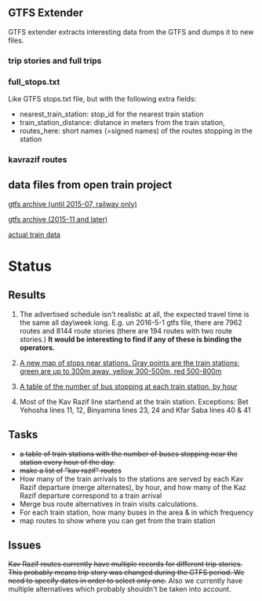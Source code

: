 
GTFS Extender
-------------
GTFS extender extracts interesting data from the GTFS and dumps it to new files. 

### trip stories and full trips


### full_stops.txt
Like GTFS stops.txt file, but with the following extra fields:

- nearest_train_station: stop_id for the nearest train station 
- train_station_distance: distance in meters from the train station,
- routes_here: short names (=signed names) of the routes stopping in the station


### kavrazif routes 


data files from open train project
----------------------------------

[gtfs archive (until 2015-07, railway only)](http://192.241.154.128/gtfs-data/)

[gtfs archive (2015-11 and later)](http://gtfs.otrain.org/static/archive/)

[actual train data](http://otrain.org/files/)




Status
======
Results
-------
1. The advertised schedule isn't realistic at all, the expected travel time is the same all day\week long.  E.g. un 2016-5-1 gtfs file, 
there are 7962 routes and 8144 route stories (there are 194 routes with two route stories.) **It would be interesting to find if any of these is binding the operators.**

2. [A new map of stops near stations. Gray points are the train stations; green are up to 300m away, yellow 300-500m, red 500-800m](http://arcg.is/25LMpxg)

3. [A table of the number of bus stopping at each train station, by hour](https://docs.google.com/spreadsheets/d/1aAlK9Tmp0VT0LmBvEaLj0yJ_21-UtNWyrYKBa9pjWxo/edit?usp=sharing)

4. Most of the Kav Razif line start\end at the train station. Exceptions: Bet Yehosha lines 11, 12, Binyamina lines 
   23, 24 and Kfar Saba lines 40 & 41


Tasks
-----
* ~~a table of train stations with the number of buses stopping near the station every hour of the day.~~
* ~~make a list of "kav razif" routes~~
* How many of the train arrivals to the stations are served by each Kav Razif departure (merge alternates),
by hour, and how many of the Kaz Razif departure correspond to a train arrival 
* Merge bus route alternatives in train visits calculations. 
* For each train station, how many buses in the area & in which frequency
* map routes to show where you can get from the train station 


Issues
------
~~Kav Razif routes currently have multiple records for different trip stories. This probably means trip story was changed
during the GTFS period. We need to specify dates in order to select only one.~~
Also we currently have multiple alternatives which probably shouldn't be taken into account.


